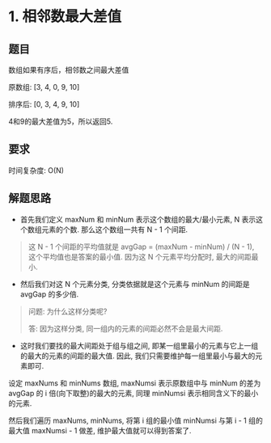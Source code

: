 # 1. 相邻数最大差值

## 题目
数组如果有序后，相邻数之间最大差值

原数组: [3, 4, 0, 9, 10]

排序后: [0, 3, 4, 9, 10]

4和9的最大差值为5，所以返回5.


## 要求

时间复杂度: O(N)


## 解题思路
* 首先我们定义 maxNum 和 minNum 表示这个数组的最大/最小元素, N 表示这个数组元素的个数. 那么这个数组一共有 N - 1 个间距.
> 这 N - 1 个间距的平均值就是 avgGap = (maxNum - minNum) / (N - 1), 这个平均值也是答案的最小值. 因为这 N 个元素平均分配时, 最大的间距最小.

* 然后我们对这 N 个元素分类, 分类依据就是这个元素与 minNum 的间距是 avgGap 的多少倍. 
  
> 问题: 为什么这样分类呢? 
>
> 答: 因为这样分类, 同一组内的元素的间距必然不会是最大间距.


* 这时我们要找的最大间距处于组与组之间, 即某一组里最小的元素与它上一组的最大的元素的间距的最大值. 因此, 我们只需要维护每一组里最小与最大的元素即可.

设定 maxNums 和 minNums 数组, maxNumsi 表示原数组中与 minNum 的差为 avgGap 的 i 倍(向下取整)的最大的元素, 同理 minNumsi 表示相同含义下的最小的元素.

然后我们遍历 maxNums, minNums, 将第 i 组的最小值 minNumsi 与第 i - 1 组的最大值 maxNumsi - 1 做差, 维护最大值就可以得到答案了.

